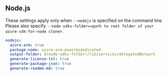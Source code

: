 ## Node.js

These settings apply only when `--nodejs` is specified on the command line.
Please also specify `--node-sdks-folder=<path to root folder of your azure-sdk-for-node clone>`.

``` yaml $(nodejs)
nodejs:
  azure-arm: true
  package-name: azure-arm-powerbidedicated
  output-folder: $(node-sdks-folder)/lib/services/delegatedNetwork
  generate-license-txt: true
  generate-package-json: true
  generate-readme-md: true
```
